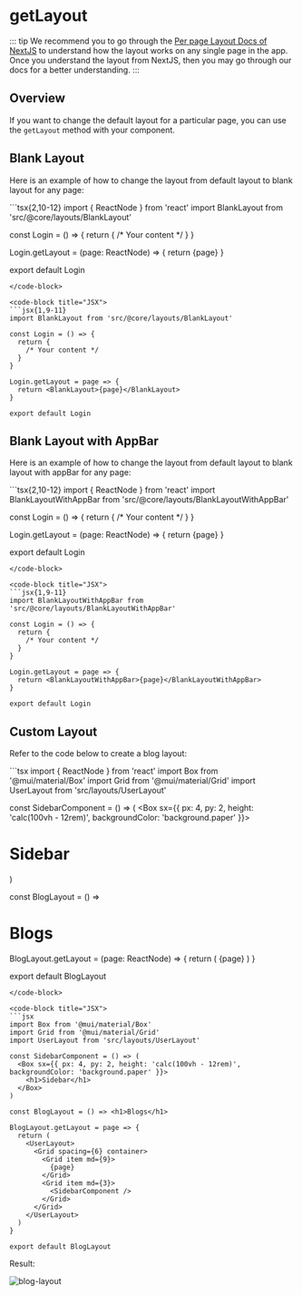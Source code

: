 # getLayout

::: tip
We recommend you to go through the [Per page Layout Docs of NextJS](https://nextjs.org/docs/basic-features/layouts#per-page-layouts) to understand how the layout works on any single page in the app. Once you understand the layout from NextJS, then you may go through our docs for a better understanding.
:::

## Overview

If you want to change the default layout for a particular page, you can use the `getLayout` method with your component.

## Blank Layout

Here is an example of how to change the layout from default layout to blank layout for any page:

<code-group>
<code-block title="TSX" active>
```tsx{2,10-12}
import { ReactNode } from 'react'
import BlankLayout from 'src/@core/layouts/BlankLayout'

const Login = () => {
  return {
    /* Your content */
  }
}

Login.getLayout = (page: ReactNode) => {
  return <BlankLayout>{page}</BlankLayout>
}

export default Login
```
</code-block>

<code-block title="JSX">
```jsx{1,9-11}
import BlankLayout from 'src/@core/layouts/BlankLayout'

const Login = () => {
  return {
    /* Your content */
  }
}

Login.getLayout = page => {
  return <BlankLayout>{page}</BlankLayout>
}

export default Login
```
</code-block>
</code-group>

## Blank Layout with AppBar

Here is an example of how to change the layout from default layout to blank layout with appBar for any page:

<code-group>
<code-block title="TSX" active>
```tsx{2,10-12}
import { ReactNode } from 'react'
import BlankLayoutWithAppBar from 'src/@core/layouts/BlankLayoutWithAppBar'

const Login = () => {
  return {
    /* Your content */
  }
}

Login.getLayout = (page: ReactNode) => {
  return <BlankLayoutWithAppBar>{page}</BlankLayoutWithAppBar>
}

export default Login
```
</code-block>

<code-block title="JSX">
```jsx{1,9-11}
import BlankLayoutWithAppBar from 'src/@core/layouts/BlankLayoutWithAppBar'

const Login = () => {
  return {
    /* Your content */
  }
}

Login.getLayout = page => {
  return <BlankLayoutWithAppBar>{page}</BlankLayoutWithAppBar>
}

export default Login
```
</code-block>
</code-group>

## Custom Layout

Refer to the code below to create a blog layout:

<code-group>
<code-block title="TSX" active>
```tsx
import { ReactNode } from 'react'
import Box from '@mui/material/Box'
import Grid from '@mui/material/Grid'
import UserLayout from 'src/layouts/UserLayout'

const SidebarComponent = () => (
  <Box sx={{ px: 4, py: 2, height: 'calc(100vh - 12rem)', backgroundColor: 'background.paper' }}>
    <h1>Sidebar</h1>
  </Box>
)

const BlogLayout = () => <h1>Blogs</h1>

BlogLayout.getLayout = (page: ReactNode) => {
  return (
    <UserLayout>
      <Grid spacing={6} container>
        <Grid item md={9}>
          {page}
        </Grid>
        <Grid item md={3}>
          <SidebarComponent />
        </Grid>
      </Grid>
    </UserLayout>
  )
}

export default BlogLayout
```
</code-block>

<code-block title="JSX">
```jsx
import Box from '@mui/material/Box'
import Grid from '@mui/material/Grid'
import UserLayout from 'src/layouts/UserLayout'

const SidebarComponent = () => (
  <Box sx={{ px: 4, py: 2, height: 'calc(100vh - 12rem)', backgroundColor: 'background.paper' }}>
    <h1>Sidebar</h1>
  </Box>
)

const BlogLayout = () => <h1>Blogs</h1>

BlogLayout.getLayout = page => {
  return (
    <UserLayout>
      <Grid spacing={6} container>
        <Grid item md={9}>
          {page}
        </Grid>
        <Grid item md={3}>
          <SidebarComponent />
        </Grid>
      </Grid>
    </UserLayout>
  )
}

export default BlogLayout
```
</code-block>
</code-group>

Result:

<img alt='blog-layout' class='medium-zoom' :src="$withBase('/images/layouts/blog-layout.png')" />
